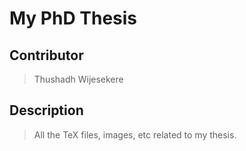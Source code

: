 # My PhD Thesis

## Contributor

> Thushadh Wijesekere

## Description

> All the TeX files, images, etc related to my thesis.

